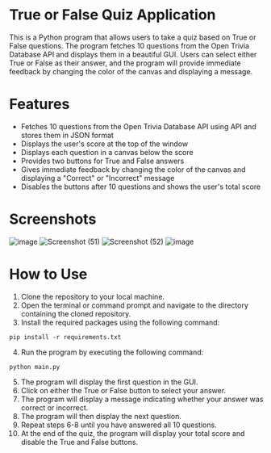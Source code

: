 # True or False Quiz Application
This is a Python program that allows users to take a quiz based on True or False questions. The program fetches 10 questions from the Open Trivia Database API and displays them in a beautiful GUI. Users can select either True or False as their answer, and the program will provide immediate feedback by changing the color of the canvas and displaying a message.


# Features
- Fetches 10 questions from the Open Trivia Database API using API and stores them in JSON format
- Displays the user's score at the top of the window
- Displays each question in a canvas below the score
- Provides two buttons for True and False answers
- Gives immediate feedback by changing the color of the canvas and displaying a "Correct" or "Incorrect" message
- Disables the buttons after 10 questions and shows the user's total score


# Screenshots
![image](https://user-images.githubusercontent.com/63827449/229089934-5122bee1-4a5d-4891-87ab-75ba29120c47.png)
![Screenshot (51)](https://user-images.githubusercontent.com/63827449/229091610-50565443-eca2-401b-8f42-1f9b09b92d0e.png)
![Screenshot (52)](https://user-images.githubusercontent.com/63827449/229091313-02c2c62b-966a-49ac-9832-293b70a153b4.png)
![image](https://user-images.githubusercontent.com/63827449/229092122-dc7e354a-ee43-418b-bfbb-de7e9b393242.png)


# How to Use
1. Clone the repository to your local machine.
2. Open the terminal or command prompt and navigate to the directory containing the cloned repository.
3. Install the required packages using the following command:
```
pip install -r requirements.txt
```
   
4. Run the program by executing the following command:
```
python main.py
```
     
5. The program will display the first question in the GUI.
6. Click on either the True or False button to select your answer.
7. The program will display a message indicating whether your answer was correct or incorrect.
8. The program will then display the next question.
9. Repeat steps 6-8 until you have answered all 10 questions.
10. At the end of the quiz, the program will display your total score and disable the True and False buttons.
